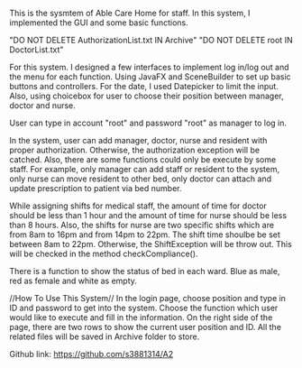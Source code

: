 This is the sysmtem of Able Care Home for staff. In this system, I implemented the GUI and some basic functions.

"DO NOT DELETE AuthorizationList.txt IN Archive"
"DO NOT DELETE root IN DoctorList.txt"

For this system. I designed a few interfaces to implement log in/log out and the menu for each function. Using JavaFX and SceneBuilder to set up basic buttons and controllers. For the date, I used Datepicker to limit the input. Also, using choicebox for user to choose their position between manager, doctor and nurse.

User can type in account "root" and password "root" as manager to log in.

In the system, user can add manager, doctor, nurse and resident with proper authorization. Otherwise, the authorization exception will be catched. Also, there are some functions could only be execute by some staff. For example, only manager can add staff or resident to the system, only nurse can move resident to other bed, only doctor can attach and update prescription to patient via bed number.

While assigning shifts for medical staff, the amount of time for doctor should be less than 1 hour and the amount of time for nurse should be less than 8 hours. Also, the shifts for nurse are two specific shifts which are from 8am to 16pm and from 14pm to 22pm. The shift time shoulbe be set between 8am to 22pm. Otherwise, the ShiftException will be throw out. This will be checked in the method checkCompliance().

There is a function to show the status of bed in each ward. Blue as male, red as female and white as empty.

//How To Use This System//
In the login page, choose position and type in ID and password to get into the system. Choose the function which user would like to execute and fill in the information. On the right side of the page, there are two rows to show the current user position and ID. All the related files will be saved in Archive folder to store.

Github link: https://github.com/s3881314/A2

